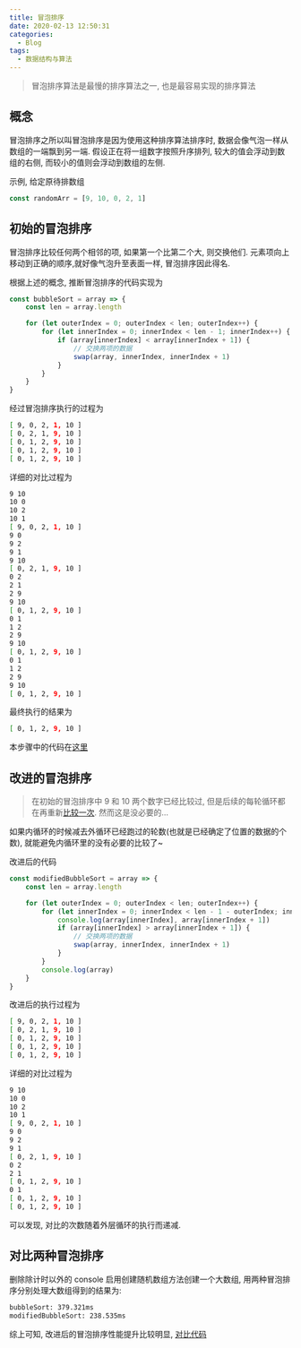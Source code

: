 ```yaml
---
title: 冒泡排序
date: 2020-02-13 12:50:31
categories:
  - Blog
tags:
  - 数据结构与算法
---
```


> 冒泡排序算法是最慢的排序算法之一, 也是最容易实现的排序算法

## 概念

冒泡排序之所以叫冒泡排序是因为使用这种排序算法排序时, 数据会像气泡一样从数组的一端飘到另一端. 假设正在将一组数字按照升序排列, 较大的值会浮动到数组的右侧, 而较小的值则会浮动到数组的左侧.

<!-- more -->

示例, 给定原待排数组
```js
const randomArr = [9, 10, 0, 2, 1]
```

## 初始的冒泡排序

冒泡排序比较任何两个相邻的项, 如果第一个比第二个大, 则交换他们. 元素项向上移动到正确的顺序,就好像气泡升至表面一样, 冒泡排序因此得名.

根据上述的概念, 推断冒泡排序的代码实现为
```javascript
const bubbleSort = array => {
    const len = array.length

    for (let outerIndex = 0; outerIndex < len; outerIndex++) {
        for (let innerIndex = 0; innerIndex < len - 1; innerIndex++) {
            if (array[innerIndex] < array[innerIndex + 1]) {
                // 交换两项的数据
                swap(array, innerIndex, innerIndex + 1)
            }
        }
    }
}
```

经过冒泡排序执行的过程为
```bash
[ 9, 0, 2, 1, 10 ]
[ 0, 2, 1, 9, 10 ]
[ 0, 1, 2, 9, 10 ]
[ 0, 1, 2, 9, 10 ]
[ 0, 1, 2, 9, 10 ]
```

详细的对比过程为
```bash
9 10
10 0
10 2
10 1
[ 9, 0, 2, 1, 10 ]
9 0
9 2
9 1
9 10
[ 0, 2, 1, 9, 10 ]
0 2
2 1
2 9
9 10
[ 0, 1, 2, 9, 10 ]
0 1
1 2
2 9
9 10
[ 0, 1, 2, 9, 10 ]
0 1
1 2
2 9
9 10
[ 0, 1, 2, 9, 10 ]
```

最终执行的结果为
```bash
[ 0, 1, 2, 9, 10 ]
```

本步骤中的代码在[这里](https://github.com/luoquanquan/learn-fe/commit/c315a8ff1b50d1f7a1a56f78963c75d810c5ab71)

## 改进的冒泡排序

> 在初始的冒泡排序中 9 和 10 两个数字已经比较过, 但是后续的每轮循环都在再重新[比较一次](https://github.com/luoquanquan/learn-fe/commit/67a9d05171a5bd58c43f324e80437cde50409001). 然而这是没必要的...

如果内循环的时候减去外循环已经跑过的轮数(也就是已经确定了位置的数据的个数), 就能避免内循环里的没有必要的比较了~

改进后的代码
```js
const modifiedBubbleSort = array => {
    const len = array.length

    for (let outerIndex = 0; outerIndex < len; outerIndex++) {
        for (let innerIndex = 0; innerIndex < len - 1 - outerIndex; innerIndex++) {
            console.log(array[innerIndex], array[innerIndex + 1])
            if (array[innerIndex] > array[innerIndex + 1]) {
                // 交换两项的数据
                swap(array, innerIndex, innerIndex + 1)
            }
        }
        console.log(array)
    }
}
```

改进后的执行过程为
```bash
[ 9, 0, 2, 1, 10 ]
[ 0, 2, 1, 9, 10 ]
[ 0, 1, 2, 9, 10 ]
[ 0, 1, 2, 9, 10 ]
[ 0, 1, 2, 9, 10 ]
```

详细的对比过程为
```bash
9 10
10 0
10 2
10 1
[ 9, 0, 2, 1, 10 ]
9 0
9 2
9 1
[ 0, 2, 1, 9, 10 ]
0 2
2 1
[ 0, 1, 2, 9, 10 ]
0 1
[ 0, 1, 2, 9, 10 ]
[ 0, 1, 2, 9, 10 ]
```

可以发现, 对比的次数随着外层循环的执行而递减.

## 对比两种冒泡排序

删除除计时以外的 console 启用创建随机数组方法创建一个大数组, 用两种冒泡排序分别处理大数组得到的结果为:

```bash
bubbleSort: 379.321ms
modifiedBubbleSort: 238.535ms
```

综上可知, 改进后的冒泡排序性能提升比较明显, [对比代码](https://github.com/luoquanquan/learn-fe/commit/8f5c38cfd997afcf84e2cf4343d629a5c8d2d638)
